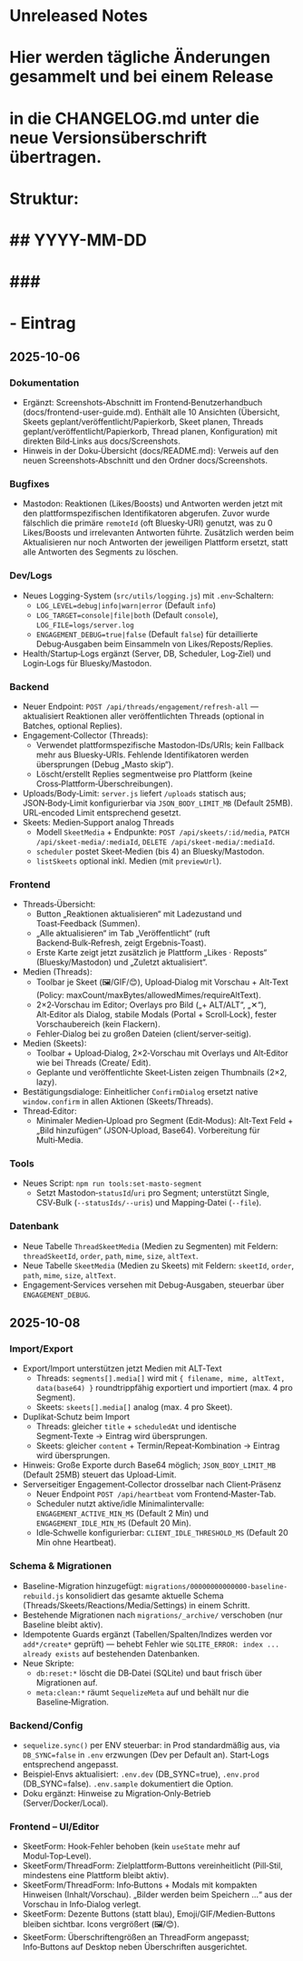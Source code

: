 # Unreleased Notes

#
# Hier werden tägliche Änderungen gesammelt und bei einem Release
# in die CHANGELOG.md unter die neue Versionsüberschrift übertragen.
# Struktur:
# ## YYYY-MM-DD
# ### <Section>
# - Eintrag

## 2025-10-06

### Dokumentation
- Ergänzt: Screenshots‑Abschnitt im Frontend‑Benutzerhandbuch (docs/frontend-user-guide.md). Enthält alle 10 Ansichten (Übersicht, Skeets geplant/veröffentlicht/Papierkorb, Skeet planen, Threads geplant/veröffentlicht/Papierkorb, Thread planen, Konfiguration) mit direkten Bild‑Links aus docs/Screenshots.
- Hinweis in der Doku‑Übersicht (docs/README.md): Verweis auf den neuen Screenshots‑Abschnitt und den Ordner docs/Screenshots.

### Bugfixes
- Mastodon: Reaktionen (Likes/Boosts) und Antworten werden jetzt mit den plattformspezifischen Identifikatoren abgerufen. Zuvor wurde fälschlich die primäre `remoteId` (oft Bluesky‑URI) genutzt, was zu 0 Likes/Boosts und irrelevanten Antworten führte. Zusätzlich werden beim Aktualisieren nur noch Antworten der jeweiligen Plattform ersetzt, statt alle Antworten des Segments zu löschen.

### Dev/Logs
- Neues Logging-System (`src/utils/logging.js`) mit `.env`‑Schaltern:
  - `LOG_LEVEL=debug|info|warn|error` (Default `info`)
  - `LOG_TARGET=console|file|both` (Default `console`), `LOG_FILE=logs/server.log`
  - `ENGAGEMENT_DEBUG=true|false` (Default `false`) für detaillierte Debug‑Ausgaben beim Einsammeln von Likes/Reposts/Replies.
- Health/Startup‑Logs ergänzt (Server, DB, Scheduler, Log‑Ziel) und Login‑Logs für Bluesky/Mastodon.

### Backend
- Neuer Endpoint: `POST /api/threads/engagement/refresh-all` — aktualisiert Reaktionen aller veröffentlichten Threads (optional in Batches, optional Replies).
- Engagement‑Collector (Threads):
  - Verwendet plattformspezifische Mastodon‑IDs/URIs; kein Fallback mehr aus Bluesky‑URIs. Fehlende Identifikatoren werden übersprungen (Debug „Masto skip“).
  - Löscht/erstellt Replies segmentweise pro Plattform (keine Cross‑Plattform‑Überschreibungen).
- Uploads/Body‑Limit: `server.js` liefert `/uploads` statisch aus; JSON‑Body‑Limit konfigurierbar via `JSON_BODY_LIMIT_MB` (Default 25MB). URL‑encoded Limit entsprechend gesetzt.
- Skeets: Medien‑Support analog Threads
  - Modell `SkeetMedia` + Endpunkte: `POST /api/skeets/:id/media`, `PATCH /api/skeet-media/:mediaId`, `DELETE /api/skeet-media/:mediaId`.
  - `scheduler` postet Skeet‑Medien (bis 4) an Bluesky/Mastodon.
  - `listSkeets` optional inkl. Medien (mit `previewUrl`).

### Frontend
- Threads‑Übersicht:
  - Button „Reaktionen aktualisieren“ mit Ladezustand und Toast‑Feedback (Summen).
  - „Alle aktualisieren“ im Tab „Veröffentlicht“ (ruft Backend‑Bulk‑Refresh, zeigt Ergebnis‑Toast).
  - Erste Karte zeigt jetzt zusätzlich je Plattform „Likes · Reposts“ (Bluesky/Mastodon) und „Zuletzt aktualisiert“.
- Medien (Threads):
  - Toolbar je Skeet (🖼️/GIF/😊), Upload‑Dialog mit Vorschau + Alt‑Text (Policy: maxCount/maxBytes/allowedMimes/requireAltText).
  - 2×2‑Vorschau im Editor; Overlays pro Bild („+ ALT/ALT“, „✕“), Alt‑Editor als Dialog, stabile Modals (Portal + Scroll‑Lock), fester Vorschaubereich (kein Flackern).
  - Fehler‑Dialog bei zu großen Dateien (client/server‑seitig).
- Medien (Skeets):
  - Toolbar + Upload‑Dialog, 2×2‑Vorschau mit Overlays und Alt‑Editor wie bei Threads (Create/ Edit).
  - Geplante und veröffentlichte Skeet‑Listen zeigen Thumbnails (2×2, lazy).
- Bestätigungsdialoge: Einheitlicher `ConfirmDialog` ersetzt native `window.confirm` in allen Aktionen (Skeets/Threads).
- Thread‑Editor:
  - Minimaler Medien‑Upload pro Segment (Edit‑Modus): Alt‑Text Feld + „Bild hinzufügen“ (JSON‑Upload, Base64). Vorbereitung für Multi‑Media.

### Tools
- Neues Script: `npm run tools:set-masto-segment`
  - Setzt Mastodon‑`statusId`/`uri` pro Segment; unterstützt Single, CSV‑Bulk (`--statusIds/--uris`) und Mapping‑Datei (`--file`).

### Datenbank
- Neue Tabelle `ThreadSkeetMedia` (Medien zu Segmenten) mit Feldern: `threadSkeetId`, `order`, `path`, `mime`, `size`, `altText`.
- Neue Tabelle `SkeetMedia` (Medien zu Skeets) mit Feldern: `skeetId`, `order`, `path`, `mime`, `size`, `altText`.
- Engagement‑Services versehen mit Debug‑Ausgaben, steuerbar über `ENGAGEMENT_DEBUG`.

## 2025-10-08

### Import/Export
- Export/Import unterstützen jetzt Medien mit ALT‑Text
  - Threads: `segments[].media[]` wird mit `{ filename, mime, altText, data(base64) }` roundtrippfähig exportiert und importiert (max. 4 pro Segment).
  - Skeets: `skeets[].media[]` analog (max. 4 pro Skeet).
- Duplikat‑Schutz beim Import
  - Threads: gleicher `title` + `scheduledAt` und identische Segment‑Texte → Eintrag wird übersprungen.
  - Skeets: gleicher `content` + Termin/Repeat‑Kombination → Eintrag wird übersprungen.
- Hinweis: Große Exporte durch Base64 möglich; `JSON_BODY_LIMIT_MB` (Default 25MB) steuert das Upload‑Limit.
- Serverseitiger Engagement‑Collector drosselbar nach Client‑Präsenz
  - Neuer Endpoint `POST /api/heartbeat` vom Frontend‑Master‑Tab.
  - Scheduler nutzt aktive/idle Minimalintervalle: `ENGAGEMENT_ACTIVE_MIN_MS` (Default 2 Min) und `ENGAGEMENT_IDLE_MIN_MS` (Default 20 Min).
  - Idle‑Schwelle konfigurierbar: `CLIENT_IDLE_THRESHOLD_MS` (Default 20 Min ohne Heartbeat).

### Schema & Migrationen
- Baseline-Migration hinzugefügt: `migrations/00000000000000-baseline-rebuild.js` konsolidiert das gesamte aktuelle Schema (Threads/Skeets/Reactions/Media/Settings) in einem Schritt.
- Bestehende Migrationen nach `migrations/_archive/` verschoben (nur Baseline bleibt aktiv).
- Idempotente Guards ergänzt (Tabellen/Spalten/Indizes werden vor `add*/create*` geprüft) — behebt Fehler wie `SQLITE_ERROR: index ... already exists` auf bestehenden Datenbanken.
- Neue Skripte:
  - `db:reset:*` löscht die DB‑Datei (SQLite) und baut frisch über Migrationen auf.
  - `meta:clean:*` räumt `SequelizeMeta` auf und behält nur die Baseline‑Migration.

### Backend/Config
- `sequelize.sync()` per ENV steuerbar: in Prod standardmäßig aus, via `DB_SYNC=false` in `.env` erzwungen (Dev per Default an). Start‑Logs entsprechend angepasst.
- Beispiel‑Envs aktualisiert: `.env.dev` (DB_SYNC=true), `.env.prod` (DB_SYNC=false). `.env.sample` dokumentiert die Option.
- Doku ergänzt: Hinweise zu Migration‑Only‑Betrieb (Server/Docker/Local).

### Frontend – UI/Editor
- SkeetForm: Hook‑Fehler behoben (kein `useState` mehr auf Modul‑Top‑Level).
- SkeetForm/ThreadForm: Zielplattform‑Buttons vereinheitlicht (Pill‑Stil, mindestens eine Plattform bleibt aktiv).
- SkeetForm/ThreadForm: Info‑Buttons + Modals mit kompakten Hinweisen (Inhalt/Vorschau). „Bilder werden beim Speichern …“ aus der Vorschau in Info‑Dialog verlegt.
- SkeetForm: Dezente Buttons (statt blau), Emoji/GIF/Medien‑Buttons bleiben sichtbar. Icons vergrößert (🖼️/😊).
- SkeetForm: Überschriftengrößen an ThreadForm angepasst; Info‑Buttons auf Desktop neben Überschriften ausgerichtet.

